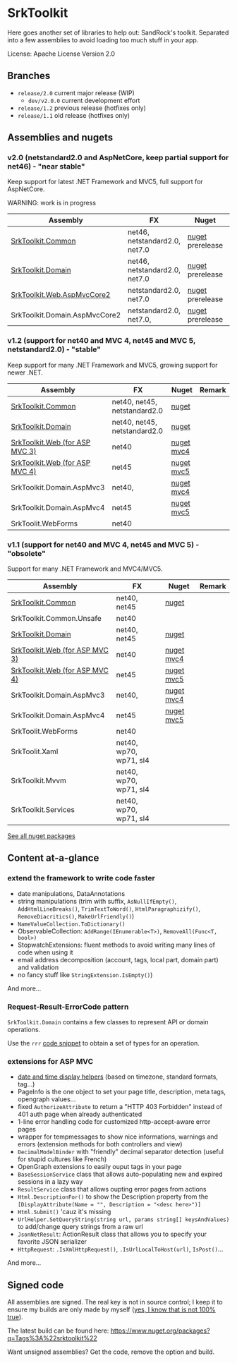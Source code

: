 
SrkToolkit
==========

Here goes another set of libraries to help out: SandRock's toolkit. Separated into a few assemblies to avoid loading too much stuff in your app.

License: Apache License Version 2.0


Branches
--------------------

- `release/2.0` current major release (WIP)
    - `dev/v2.0.0` current development effort
- `release/1.2` previous release (hotfixes only)
- `release/1.1` old release (hotfixes only)


Assemblies and nugets
--------------------

### v2.0 (netstandard2.0 and AspNetCore, keep partial support for net46) - "near stable" 

Keep support for latest .NET Framework and MVC5, full support for AspNetCore.  

WARNING: work is in progress

| Assembly                                                 | FX                            | Nuget                                                                            | Remark |
|----------------------------------------------------------|-------------------------------|----------------------------------------------------------------------------------|--------|
| [SrkToolkit.Common](Wiki/SrkToolkit.Common.md)           | net46, netstandard2.0, net7.0 | [nuget](https://www.nuget.org/packages/SrkToolkit.Common) prerelease             |        |
| [SrkToolkit.Domain](Wiki/SrkToolkit.Domain.md)           | net46, netstandard2.0, net7.0 | [nuget](https://www.nuget.org/packages/SrkToolkit.Domain) prerelease             |        |
| [SrkToolkit.Web.AspMvcCore2](Wiki/SrkToolkit.Web.md)     | netstandard2.0, net7.0        | [nuget](https://www.nuget.org/packages/SrkToolkit.Web.AspMvcCore2) prerelease    |        |
| SrkToolkit.Domain.AspMvcCore2                            | netstandard2.0, net7.0,       | [nuget](https://www.nuget.org/packages/SrkToolkit.Domain.AspMvcCore2) prerelease |        |


### v1.2 (support for net40 and MVC 4, net45 and MVC 5, netstandard2.0) - "stable" 

Keep support for many .NET Framework and MVC5, growing support for newer .NET.

| Assembly                                                 | FX                           | Nuget                                                     | Remark |
|----------------------------------------------------------|------------------------------|-----------------------------------------------------------|--------|
| [SrkToolkit.Common](Wiki/SrkToolkit.Common.md)           | net40, net45, netstandard2.0 | [nuget](https://www.nuget.org/packages/SrkToolkit.Common) |        |
| [SrkToolkit.Domain](Wiki/SrkToolkit.Domain.md)           | net40, net45, netstandard2.0 | [nuget](https://www.nuget.org/packages/SrkToolkit.Domain) |        |
| [SrkToolkit.Web (for ASP MVC 3)](Wiki/SrkToolkit.Web.md) | net40                        | [nuget mvc4](https://www.nuget.org/packages/SrkToolkit.Web.AspMvc4) |        |
| [SrkToolkit.Web (for ASP MVC 4)](Wiki/SrkToolkit.Web.md) | net45                        | [nuget mvc5](https://www.nuget.org/packages/SrkToolkit.Web.AspMvc5) |        |
| SrkToolkit.Domain.AspMvc3                                | net40,                       | [nuget mvc4](https://www.nuget.org/packages/SrkToolkit.Domain.AspMvc4) |        |
| SrkToolkit.Domain.AspMvc4                                | net45                        | [nuget mvc5](https://www.nuget.org/packages/SrkToolkit.Domain.AspMvc5) |        |
| SrkToolit.WebForms                                       | net40                        | |        |


### v1.1 (support for net40 and MVC 4, net45 and MVC 5) - "obsolete"

Support for many .NET Framework and MVC4/MVC5.

| Assembly                                                 | FX                           | Nuget                                                     | Remark |
|----------------------------------------------------------|------------------------------|-----------------------------------------------------------|--------|
| [SrkToolkit.Common](Wiki/SrkToolkit.Common.md)           | net40, net45                 | [nuget](https://www.nuget.org/packages/SrkToolkit.Common) |        |
| SrkToolkit.Common.Unsafe                                 | net40                        | |        |
| [SrkToolkit.Domain](Wiki/SrkToolkit.Domain.md)           | net40, net45                 | [nuget](https://www.nuget.org/packages/SrkToolkit.Domain) |        |
| [SrkToolkit.Web (for ASP MVC 3)](Wiki/SrkToolkit.Web.md) | net40                        | [nuget mvc4](https://www.nuget.org/packages/SrkToolkit.Web.AspMvc4) |        |
| [SrkToolkit.Web (for ASP MVC 4)](Wiki/SrkToolkit.Web.md) | net45                        | [nuget mvc5](https://www.nuget.org/packages/SrkToolkit.Web.AspMvc5) |        |
| SrkToolkit.Domain.AspMvc3                                | net40,                       | [nuget mvc4](https://www.nuget.org/packages/SrkToolkit.Domain.AspMvc4) |        |
| SrkToolkit.Domain.AspMvc4                                | net45                        | [nuget mvc5](https://www.nuget.org/packages/SrkToolkit.Domain.AspMvc5) |        |
| SrkToolit.WebForms                                       | net40                        | |        |
| SrkToolit.Xaml                                           | net40, wp70, wp71, sl4       | |        |
| SrkToolkit.Mvvm                                          | net40, wp70, wp71, sl4       | |        |
| SrkToolkit.Services                                      | net40, wp70, wp71, sl4       | |        |

[See all nuget packages](https://www.nuget.org/packages?q=Tags%3A%22SrkToolkit%22)


Content at-a-glance
--------------------

### extend the framework to write code faster

  - date manipulations, DataAnnotations
  - string manipulations (trim with suffix, `AsNullIfEmpty()`, `AddHtmlLineBreaks()`, `TrimTextToWord()`, `HtmlParagraphizify()`, `RemoveDiacritics()`, `MakeUrlFriendly()`) 
  - `NameValueCollection.ToDictionary()`
  - ObservableCollection<T>: `AddRange(IEnumerable<T>)`, `RemoveAll(Func<T, bool>)`
  - StopwatchExtensions: fluent methods to avoid writing many lines of code when using it  
  - email address decomposition (account, tags, local part, domain part) and validation
  - no fancy stuff like `StringExtension.IsEmpty()`)

And more...


### Request-Result-ErrorCode pattern

`SrkToolkit.Domain` contains a few classes to represent API or domain operations.

Use the `rrr` [code snippet](snippets/visual-studio/srk.domain.snippet) to obtain a set of types for an operation.


### extensions for ASP MVC
 
 - [date and time display helpers](Wiki/SrkToolkit.Web-HtmlHelpers.md) (based on timezone, standard formats, <time /> tag...)
 - PageInfo is the one object to set your page title, description, meta tags, opengraph values...
 - fixed `AuthorizeAttribute` to return a "HTTP 403 Forbidden" instead of 401 auth page when already authenticated
 - 1-line error handling code for customized http-accept-aware error pages
 - wrapper for tempmessages to show nice informations, warnings and errors (extension methods for both controllers and view)
 - `DecimalModelBinder` with "friendly" decimal separator detection (useful for stupid cultures like French)
 - OpenGraph extensions to easily ouput tags in your page
 - `BaseSessionService` class that allows auto-populating new and expired sessions in a lazy way
 - `ResultService` class that allows oupting error pages from actions
 - `Html.DescriptionFor()` to show the Description property from the `[DisplayAttribute(Name = "", Description = "<desc here>")]`
 - `Html.Submit()` 'cauz it's missing
 - `UrlHelper.SetQueryString(string url, params string[] keysAndValues)` to add/change query strings from a raw url
 - `JsonNetResult`: ActionResult class that allows you to specify your favorite JSON serializer
 - `HttpRequest`: `.IsXmlHttpRequest()`, `.IsUrlLocalToHost(url)`, `IsPost()`...

And more...


Signed code
--------------------

All assemblies are signed. The real key is not in source control; I keep it to ensure my builds are only made by myself ([yes, I know that is not 100% true][1]).

The latest build can be found here: https://www.nuget.org/packages?q=Tags%3A%22srktoolkit%22

Want unsigned assemblies? Get the code, remove the option and build.



[1]: http://ianpicknell.blogspot.fr/2010/02/tampering-with-strong-named-assembly.html
